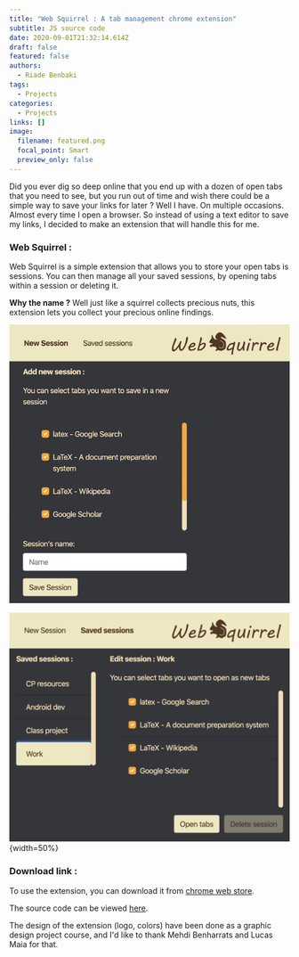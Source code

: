 ```yaml
---
title: "Web Squirrel : A tab management chrome extension"
subtitle: JS source code
date: 2020-09-01T21:32:14.614Z
draft: false
featured: false
authors:
  - Riade Benbaki
tags:
  - Projects
categories:
  - Projects
links: []
image:
  filename: featured.png
  focal_point: Smart
  preview_only: false
---
```



Did you ever dig so deep online that you end up with a dozen of open tabs that you need to see, but you run out of time and wish there could be a simple way to save your links for later ? Well I have. On multiple occasions. Almost every time I open a browser. So instead of using a text editor to save my links, I decided to make an extension that will handle this for me. 

### Web Squirrel :

Web Squirrel is a simple extension that allows you to store your open tabs is sessions. You can then manage all your saved sessions, by opening tabs within a session or deleting it.

**Why the name ?** Well just like a squirrel collects precious nuts, this extension lets you collect your precious online findings. 

![](ws_add.png "New session interface - Web Squirrel extension")

![](ws_open.png "Managing sessions interface  - Web Squirrel extension"){width=50%}



### Download link :

To use the extension, you can download it from [chrome web store](https://chrome.google.com/webstore/detail/web-squirrel-session-mana/mnilmdpojbgbkgjpajpeeifgjmccoopf).

The source code can be viewed [here](https://github.com/riadeb/Web-Squirrel).

The design of the extension (logo, colors) have been done as a graphic design project course, and I'd like to thank Mehdi Benharrats and Lucas Maia for that.
